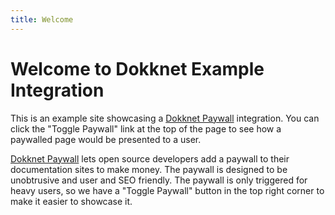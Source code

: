 ```yaml
---
title: Welcome
---
```


# Welcome to Dokknet Example Integration

This is an example site showcasing a [Dokknet Paywall](https://dokknet.com)  integration. 
You can click the "Toggle Paywall" link at the top of the page to see how a paywalled page would be presented to a user.

[Dokknet Paywall](https://dokknet.com) lets open source developers add a paywall to their documentation sites to make money. 
The paywall is designed to be unobtrusive and user and SEO friendly. 
The paywall is only triggered for heavy users, so we have a "Toggle Paywall" button in the top right corner to make it easier to showcase it.

